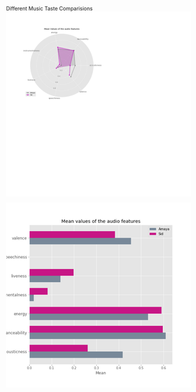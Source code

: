 Different Music Taste Comparisions
![spiral_comparision](data/Mean_Feature_Similarilty_AmayaVSSid.png)

![bar_chart_comparision](data/Feature_Similarity_AmayaVSSid.png)


